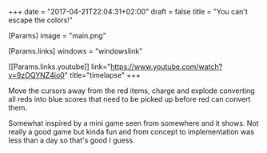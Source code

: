 +++
date = "2017-04-21T22:04:31+02:00"
draft = false
title = "You can't escape the colors!"

[Params]
image = "main.png"

[Params.links]
windows = "windowslink"

[[Params.links.youtube]]
link="https://www.youtube.com/watch?v=9zOQYNZ4io0"
title="timelapse"
+++

Move the cursors away from the red items, charge and explode converting all reds into blue scores that need to be picked up before red can convert them.

Somewhat inspired by a mini game seen from somewhere and it shows. Not really a good game but kinda fun and from concept to implementation was less than a day so that's good I guess.
